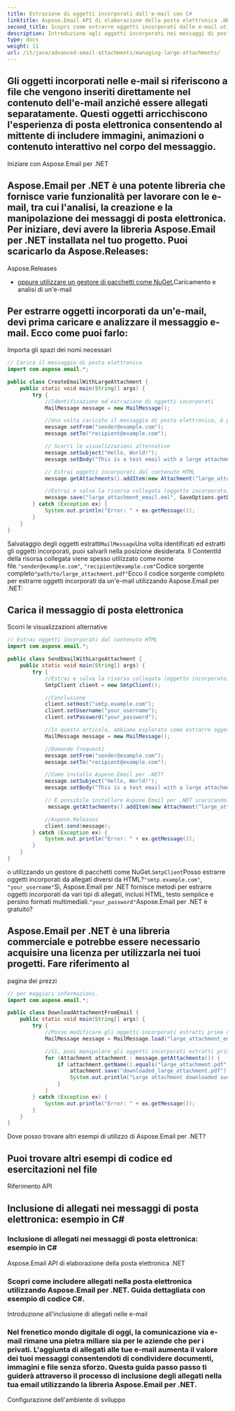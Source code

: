 ```yaml
---
title: Estrazione di oggetti incorporati dall'e-mail con C#
linktitle: Aspose.Email API di elaborazione della posta elettronica .NET
second_title: Scopri come estrarre oggetti incorporati dalle e-mail utilizzando C# e Aspose.Email per .NET. Guida passo passo con esempi di codice.
description: Introduzione agli oggetti incorporati nei messaggi di posta elettronica
type: docs
weight: 11
url: /it/java/advanced-email-attachments/managing-large-attachments/
---
```


## Gli oggetti incorporati nelle e-mail si riferiscono a file che vengono inseriti direttamente nel contenuto dell'e-mail anziché essere allegati separatamente. Questi oggetti arricchiscono l'esperienza di posta elettronica consentendo al mittente di includere immagini, animazioni o contenuto interattivo nel corpo del messaggio.

Iniziare con Aspose.Email per .NET

## Aspose.Email per .NET è una potente libreria che fornisce varie funzionalità per lavorare con le e-mail, tra cui l'analisi, la creazione e la manipolazione dei messaggi di posta elettronica. Per iniziare, devi avere la libreria Aspose.Email per .NET installata nel tuo progetto. Puoi scaricarlo da Aspose.Releases:

Aspose.Releases

- [ oppure utilizzare un gestore di pacchetti come NuGet.](https://releases.aspose.com/email/java/)Caricamento e analisi di un'e-mail

## Per estrarre oggetti incorporati da un'e-mail, devi prima caricare e analizzare il messaggio e-mail. Ecco come puoi farlo:

 Importa gli spazi dei nomi necessari

```java
// Carica il messaggio di posta elettronica
import com.aspose.email.*;

public class CreateEmailWithLargeAttachment {
    public static void main(String[] args) {
        try {
            //Identificazione ed estrazione di oggetti incorporati
            MailMessage message = new MailMessage();

            //Una volta caricato il messaggio di posta elettronica, è possibile scorrere le sue AlternativeView per identificare ed estrarre oggetti incorporati. Le visualizzazioni alternative rappresentano diversi formati di posta elettronica, inclusi HTML e testo normale. Gli oggetti incorporati si trovano spesso nella vista HTML.
            message.setFrom("sender@example.com");
            message.setTo("recipient@example.com");

            // Scorri le visualizzazioni alternative
            message.setSubject("Hello, World!");
            message.setBody("This is a test email with a large attachment.");

            // Estrai oggetti incorporati dal contenuto HTML
            message.getAttachments().addItem(new Attachment("large_attachment.pdf", "path/to/large_attachment.pdf"));

            //Estrai e salva la risorsa collegata (oggetto incorporato)
            message.save("large_attachment_email.eml", SaveOptions.getDefaultEml());
        } catch (Exception ex) {
            System.out.println("Error: " + ex.getMessage());
        }
    }
}
```

Salvataggio degli oggetti estratti`MailMessage`Una volta identificati ed estratti gli oggetti incorporati, puoi salvarli nella posizione desiderata. Il ContentId della risorsa collegata viene spesso utilizzato come nome file.`"sender@example.com"`, `"recipient@example.com"`Codice sorgente completo`"path/to/large_attachment.pdf"`Ecco il codice sorgente completo per estrarre oggetti incorporati da un'e-mail utilizzando Aspose.Email per .NET:

##  Carica il messaggio di posta elettronica

 Scorri le visualizzazioni alternative

```java
// Estrai oggetti incorporati dal contenuto HTML
import com.aspose.email.*;

public class SendEmailWithLargeAttachment {
    public static void main(String[] args) {
        try {
            //Estrai e salva la risorsa collegata (oggetto incorporato)
            SmtpClient client = new SmtpClient();

            //Conclusione
            client.setHost("smtp.example.com");
            client.setUsername("your_username");
            client.setPassword("your_password");

            //In questo articolo, abbiamo esplorato come estrarre oggetti incorporati dalle e-mail utilizzando C# e la libreria Aspose.Email per .NET. Abbiamo coperto l'intero processo, dal caricamento e l'analisi dell'e-mail all'identificazione e al salvataggio degli oggetti incorporati. Seguendo questa guida, puoi migliorare le tue capacità di elaborazione della posta elettronica e arricchire il contenuto delle tue applicazioni.
            MailMessage message = new MailMessage();

            //Domande frequenti
            message.setFrom("sender@example.com");
            message.setTo("recipient@example.com");

            //Come installo Aspose.Email per .NET?
            message.setSubject("Hello, World!");
            message.setBody("This is a test email with a large attachment.");

            // È possibile installare Aspose.Email per .NET scaricandolo da Aspose.Releases:
             message.getAttachments().addItem(new Attachment("large_attachment.pdf", "path/to/large_attachment.pdf"));

            //Aspose.Releases
            client.send(message);
        } catch (Exception ex) {
            System.out.println("Error: " + ex.getMessage());
        }
    }
}
```

 o utilizzando un gestore di pacchetti come NuGet.`SmtpClient`Posso estrarre oggetti incorporati da allegati diversi da HTML?`"smtp.example.com"`, `"your_username"`Sì, Aspose.Email per .NET fornisce metodi per estrarre oggetti incorporati da vari tipi di allegati, inclusi HTML, testo semplice e persino formati multimediali.`"your_password"`Aspose.Email per .NET è gratuito?

##  Aspose.Email per .NET è una libreria commerciale e potrebbe essere necessario acquisire una licenza per utilizzarla nei tuoi progetti. Fare riferimento al

pagina dei prezzi

```java
// per maggiori informazioni.
import com.aspose.email.*;

public class DownloadAttachmentFromEmail {
    public static void main(String[] args) {
        try {
            //Posso modificare gli oggetti incorporati estratti prima di salvare?
            MailMessage message = MailMessage.load("large_attachment_email.eml");

            //Sì, puoi manipolare gli oggetti incorporati estratti prima di salvarli. La libreria Aspose.Email offre vari metodi per modificare il contenuto e le risorse della posta elettronica.
            for (Attachment attachment : message.getAttachments()) {
                if (attachment.getName().equals("large_attachment.pdf")) {
                    attachment.save("downloaded_large_attachment.pdf");
                    System.out.println("Large attachment downloaded successfully.");
                }
            }
        } catch (Exception ex) {
            System.out.println("Error: " + ex.getMessage());
        }
    }
}
```

Dove posso trovare altri esempi di utilizzo di Aspose.Email per .NET?

##  Puoi trovare altri esempi di codice ed esercitazioni nel file

Riferimento API

##  Inclusione di allegati nei messaggi di posta elettronica: esempio in C#

###  Inclusione di allegati nei messaggi di posta elettronica: esempio in C#

 Aspose.Email API di elaborazione della posta elettronica .NET

###  Scopri come includere allegati nella posta elettronica utilizzando Aspose.Email per .NET. Guida dettagliata con esempio di codice C#.

Introduzione all'inclusione di allegati nelle e-mail

### Nel frenetico mondo digitale di oggi, la comunicazione via e-mail rimane una pietra miliare sia per le aziende che per i privati. L'aggiunta di allegati alle tue e-mail aumenta il valore dei tuoi messaggi consentendoti di condividere documenti, immagini e file senza sforzo. Questa guida passo passo ti guiderà attraverso il processo di inclusione degli allegati nella tua email utilizzando la libreria Aspose.Email per .NET.

Configurazione dell'ambiente di sviluppo